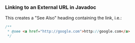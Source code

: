 ### Linking to an External URL in Javadoc

This creates a "See Also" heading containing the link, i.e.:

```java
/**
 * @see <a href="http://google.com">http://google.com</a>
 */
```

